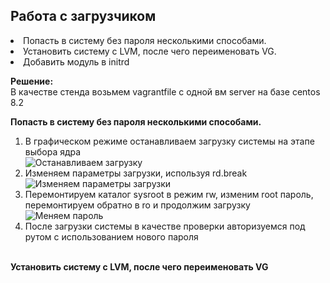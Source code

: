 ## Работа с загрузчиком

<li> Попасть в систему без пароля несколькими способами.</li>
<li> Установить систему с LVM, после чего переименовать VG.</li>
<li> Добавить модуль в initrd</li> 

**Решение:**<br>
В качестве стенда возьмем vagrantfile с одной вм server на базе centos 8.2

**Попасть в систему без пароля несколькими способами.**<br>
1. В графическом режиме останавливаем загрузку системы на этапе выбора ядра<br>
![Останавливаем загрузку](https://github.com/elistratkin/otus_homeworks/tree/main/ALP/07%20Boot_sys/Screenshot_1.png)
2. Изменяем параметры загрузки, используя rd.break<br>
![Изменяем параметры загрузки](https://github.com/elistratkin/otus_homeworks/tree/main/ALP/07%20Boot_sys/Screenshot_2.png)
3. Перемонтируем каталог sysroot в режим rw, изменим root пароль, перемонтируем обратно в ro и продолжим загрузку<br>
![Меняем пароль](https://github.com/elistratkin/otus_homeworks/tree/main/ALP/07%20Boot_sys/Screenshot_2.png)
4. После загрузки системы в качестве проверки авторизуемся под рутом с использованием нового пароля<br><br>

**Установить систему с LVM, после чего переименовать VG**<br>
